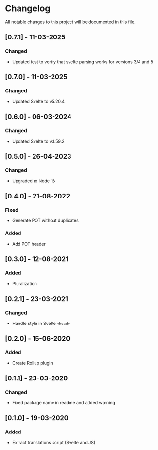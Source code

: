# Changelog

All notable changes to this project will be documented in this file.

## [0.7.1] - 11-03-2025

### Changed

-   Updated test to verify that svelte parsing works for versions 3/4 and 5

## [0.7.0] - 11-03-2025

### Changed

-   Updated Svelte to v5.20.4

## [0.6.0] - 06-03-2024

### Changed

-   Updated Svelte to v3.59.2

## [0.5.0] - 26-04-2023

### Changed

-   Upgraded to Node 18

## [0.4.0] - 21-08-2022

### Fixed

-   Generate POT without duplicates

### Added

-   Add POT header

## [0.3.0] - 12-08-2021

### Added

-   Pluralization

## [0.2.1] - 23-03-2021

### Changed

-   Handle style in Svelte `<head>`

## [0.2.0] - 15-06-2020

### Added

-   Create Rollup plugin

## [0.1.1] - 23-03-2020

### Changed

-   Fixed package name in readme and added warning

## [0.1.0] - 19-03-2020

### Added

-   Extract translations script (Svelte and JS)
